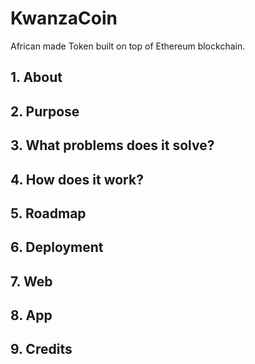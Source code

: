 # KwanzaCoin
African made Token built on top of Ethereum blockchain.

## 1. About

## 2. Purpose

## 3. What problems does it solve?

## 4. How does it work?

## 5. Roadmap

## 6. Deployment

## 7. Web

## 8. App

## 9. Credits
